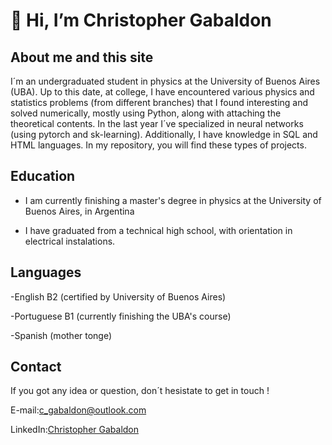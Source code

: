 # 👋 Hi, I’m Christopher Gabaldon

## About me and this site
I´m an undergraduated student in physics at the University of Buenos Aires (UBA). Up to this date, at college, I have encountered various physics and statistics problems (from different branches) that I found interesting and solved numerically, mostly using Python, along with attaching the theoretical contents. In the last year I´ve specialized in neural networks (using pytorch and sk-learning). Additionally, I have knowledge in SQL and HTML languages. In my repository, you will find these types of projects.

## Education

- I am currently finishing a master's degree in physics at the University of Buenos Aires, in Argentina


- I have graduated from a technical high school, with orientation in electrical instalations.

## Languages
-English B2 (certified by University of Buenos Aires)


-Portuguese B1 (currently finishing the UBA's course)


-Spanish (mother tonge)


## Contact

If you got any idea or question, don´t hesistate to get in touch !


E-mail:[c_gabaldon@outlook.com](mailto:c_gabaldon@outlook.com)


LinkedIn:[Christopher Gabaldon](https://www.linkedin.com/in/christopher-gabaldon-78a8482a6/)

